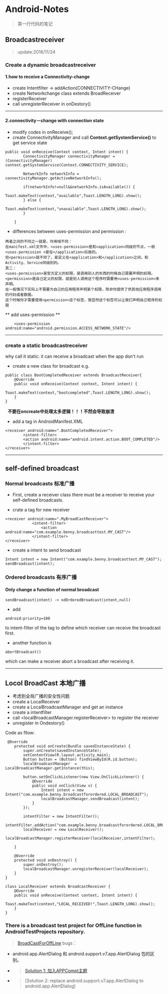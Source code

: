 # Android-Notes

> 第一行代码的笔记

## Broadcastreceiver
> update:2016/11/24



### Create a dynamic broadcastreceiver

#### 1.how to receive a Connectivity-change
* create Intentfilter -> addAction(CONNECTIVITY-CHange)
* create Networkchange class extends BroadReceiver 
* registerReceiver
* call unregisterReceiver in onDestory()
***

#### 2.connectivity－change with connection state
* modify codes in onReceive();
* create ConnectivityManager and call **Context.getSystemService()** to get service state
```
public void onReceive(Context context, Intent intent) {
        ConnectivityManager connectivityManager = (ConnectivityManager) context.getSystemService(Context.CONNECTIVITY_SERVICE);

        NetworkInfo networkInfo = connectivityManager.getActiveNetworkInfo();

        if(networkInfo!=null&&networkInfo.isAvailable()) {
            Toast.makeText(context,"available",Toast.LENGTH_LONG).show();
        } else {
            Toast.makeText(context,"unavailable",Toast.LENGTH_LONG).show();
        }
        
    }
```
* differences between uses-permission and permission :
``` 
两者之间的不同之一就是，作用域不同：
在manifest.xml文件中，<uses-permission>是和<application>同级的节点，一般<uses-permission >是在</application>后面的。
但<permission>就不同了，是定义在<application>和</application>之间，和Activity、Service同级别的。
其二：
<uses-permission>是官方定义的权限，是调用别人的东西的时候自己需要声明的权限。
<permission>是自己定义的权限，就是别人调用这个程序时需要用<uses-permission>来声明。
在一般情况下实际上不需要为自己的应用程序声明某个权限，除非你提供了供其他应用程序调用的代码或者数据。
这个时候你才需要使用<permission>这个标签，很显然这个标签可以让我们声明自己程序的权限
``` 
** add uses-permission **
``` 
    <uses-permission android:name="android.permission.ACCESS_NETWORK_STATE"/>
```


***
### create a static broadcastreceiver

why call it static: it can receive a broadcast when the app don't run
* create a new class for broadcast 
e.g.

```
public class BootCompletedReceiver extends BroadcastReceiver{
    @Override
    public void onReceive(Context context, Intent intent) {
        Toast.makeText(context,"bootcompleted",Toast.LENGTH_LONG).show();
    }
}
```
   **不要在oncreate中处理太多逻辑！！！不然会导致崩溃**

* add a <receiver> tag in AndroidManifest.XML
```
<receiver android:name=".BootCompletedReceiver">
        <intent-filter>
        <action android:name="android.intent.action.BOOT_COMPLETED"/>
        </intent-filter>
</receiver>
```
***

## self-defined broadcast

### Normal broadcasts 标准广播

* First, create a receiver class
there must be a receiver to receive your self-defined broadcasts.

* crate a <receiver> tag for new receiver
```
<receiver android:name=".MyBroadCastReceiver">
            <intent-filter>
                <action android:name="com.example.benny.broadcasttest.MY_CAST"/>
            </intent-filter>
</receiver>
```
* create a intent to send broadcast
```
Intent intent = new Intent("com.example.benny.broadcasttest.MY_CAST");
sendBroadcast(intent);
```

### Ordered broadcasts 有序广播

#### Only change a function of normal broadcast

```
sendBroadcast(intent) -> ndOrderedBroadcast(intent,null)

```

* add  
```
android:priority=100  
```
to intent-filter of the <receiver> tag to define which receiver can receive the broadcast first.


* another function is 
```
abortBroadcast() 
```
which can make a receiver abort a broadcast after receiving it.


***

## Locol BroadCast 本地广播

* 考虑到全局广播的安全性问题
* create a LocalReceiver
* create a LocalBroadcastManager and get an instance
* create a intentfilter
* call <localBroadcastManager.registerReceiver> to register the receiver
* unregister in Ondestory()

Code as fllow:
```
 @Override
    protected void onCreate(Bundle savedInstanceState) {
        super.onCreate(savedInstanceState);
        setContentView(R.layout.activity_main);
        Button button = (Button) findViewById(R.id.button);
        localBroadcastManager  = LocalBroadcastManager.getInstance(this);

        button.setOnClickListener(new View.OnClickListener() {
            @Override
            public void onClick(View v) {
                Intent intent = new Intent("com.example.benny.broadcastforordered.LOCAL_BROADCAST");
                localBroadcastManager.sendBroadcast(intent);
            }
        });

        intentFilter = new IntentFilter();
        intentFilter.addAction("com.example.benny.broadcastforordered.LOCAL_BROADCAST");
        localReceiver = new LocalReceiver();
        localBroadcastManager.registerReceiver(localReceiver,intentFilter);

    }

    @Override
    protected void onDestroy() {
        super.onDestroy();
        localBroadcastManager.unregisterReceiver(localReceiver);
    }
}

class LocalReceiver extends BroadcastReceiver {
    @Override
    public void onReceive(Context context, Intent intent) {
        Toast.makeText(context,"LOCAL_RECEIVED!",Toast.LENGTH_LONG).show();
    }
}
```

### There is a broadcast test project for OffLine function in AndroidTestProjects repository.
> [BroadCastForOffLine](http://www.baidu.com "BroadCastForOffLine")
> bugs：
* android.app.AlertDialog 和 android.support.v7.app.AlertDialog 包的区别。
* > [Solution 1: 加入APPCompt主题](https://www.v2ex.com/t/292061) 
* > [Solution 2: replace android.support.v7.app.AlertDialog to android.app.AlertDialog]
